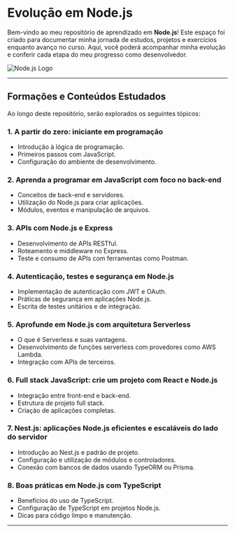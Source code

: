 # Evolução em Node.js

Bem-vindo ao meu repositório de aprendizado em **Node.js**! Este espaço foi criado para documentar minha jornada de estudos, projetos e exercícios enquanto avanço no curso. Aqui, você poderá acompanhar minha evolução e conferir cada etapa do meu progresso como desenvolvedor.

![Node.js Logo](https://nodejs.org/static/images/logo.svg)

---

## Formações e Conteúdos Estudados

Ao longo deste repositório, serão explorados os seguintes tópicos:

### 1. **A partir do zero: iniciante em programação**
- Introdução à lógica de programação.
- Primeiros passos com JavaScript.
- Configuração do ambiente de desenvolvimento.

### 2. **Aprenda a programar em JavaScript com foco no back-end**
- Conceitos de back-end e servidores.
- Utilização do Node.js para criar aplicações.
- Módulos, eventos e manipulação de arquivos.

### 3. **APIs com Node.js e Express**
- Desenvolvimento de APIs RESTful.
- Roteamento e middleware no Express.
- Teste e consumo de APIs com ferramentas como Postman.

### 4. **Autenticação, testes e segurança em Node.js**
- Implementação de autenticação com JWT e OAuth.
- Práticas de segurança em aplicações Node.js.
- Escrita de testes unitários e de integração.

### 5. **Aprofunde em Node.js com arquitetura Serverless**
- O que é Serverless e suas vantagens.
- Desenvolvimento de funções serverless com provedores como AWS Lambda.
- Integração com APIs de terceiros.

### 6. **Full stack JavaScript: crie um projeto com React e Node.js**
- Integração entre front-end e back-end.
- Estrutura de projeto full stack.
- Criação de aplicações completas.

### 7. **Nest.js: aplicações Node.js eficientes e escaláveis do lado do servidor**
- Introdução ao Nest.js e padrão de projeto.
- Configuração e utilização de módulos e controladores.
- Conexão com bancos de dados usando TypeORM ou Prisma.

### 8. **Boas práticas em Node.js com TypeScript**
- Benefícios do uso de TypeScript.
- Configuração de TypeScript em projetos Node.js.
- Dicas para código limpo e manutenção.

---


